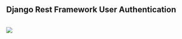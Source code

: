 <h2>Django Rest Framework User Authentication </h2>

</br>

<img src = "/uploads/f8648885daeb8e0d0a870c1cd65ea730/image.png">
